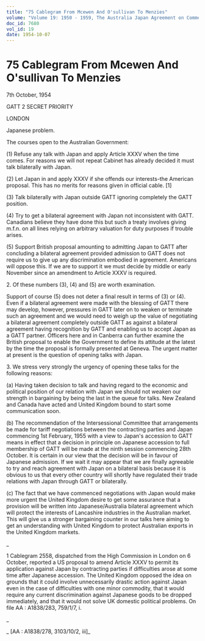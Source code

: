 ```yaml
---
title: "75 Cablegram From Mcewen And O'sullivan To Menzies"
volume: "Volume 19: 1950 - 1959, The Australia Japan Agreement on Commerce"
doc_id: 7680
vol_id: 19
date: 1954-10-07
---
```


# 75 Cablegram From Mcewen And O'sullivan To Menzies

7th October, 1954

GATT 2 SECRET PRIORITY

LONDON

Japanese problem.

The courses open to the Australian Government:

(1) Refuse any talk with Japan and apply Article XXXV when the time comes. For reasons we will not repeat Cabinet has already decided it must talk bilaterally with Japan.

(2) Let Japan in and apply XXXV if she offends our interests-the American proposal. This has no merits for reasons given in official cable. [1]

(3) Talk bilaterally with Japan outside GATT ignoring completely the GATT position.

(4) Try to get a bilateral agreement with Japan not inconsistent with GATT. Canadians believe they have done this but such a treaty involves giving m.f.n. on all lines relying on arbitrary valuation for duty purposes if trouble arises.

(5) Support British proposal amounting to admitting Japan to GATT after concluding a bilateral agreement provided admission to GATT does not require us to give up any discrimination embodied in agreement. Americans will oppose this. If we are to support it we must decide by middle or early November since an amendment to Article XXXV is required.

2\. Of these numbers (3), (4) and (5) are worth examination.

Support of course (5) does not deter a final result in terms of (3) or (4). Even if a bilateral agreement were made with the blessing of GATT there may develop, however, pressures in GATT later on to weaken or terminate such an agreement and we would need to weigh up the value of negotiating a bilateral agreement completely outside GATT as against a bilateral agreement having recognition by GATT and enabling us to accept Japan as a GATT partner. Officers here and in Canberra can further examine the British proposal to enable the Government to define its attitude at the latest by the time the proposal is formally presented at Geneva. The urgent matter at present is the question of opening talks with Japan.

3\. We stress very strongly the urgency of opening these talks for the following reasons:

(a) Having taken decision to talk and having regard to the economic and political position of our relation with Japan we should not weaken our strength in bargaining by being the last in the queue for talks. New Zealand and Canada have acted and United Kingdom bound to start some communication soon.

(b) The recommendation of the Intersessional Committee that arrangements be made for tariff negotiations between the contracting parties and Japan commencing 1st February, 1955 with a view to Japan's accession to GATT means in effect that a decision in principle on Japanese accession to full membership of GATT will be made at the ninth session commencing 28th October. It is certain in our view that the decision will be in favour of Japanese admission. If we wait it may appear that we are finally agreeable to try and reach agreement with Japan on a bilateral basis because it is obvious to us that every other country will shortly have regulated their trade relations with Japan through GATT or bilaterally.

(c) The fact that we have commenced negotiations with Japan would make more urgent the United Kingdom desire to get some assurance that a provision will be written into Japanese/Australia bilateral agreement which will protect the interests of Lancashire industries in the Australian market. This will give us a stronger bargaining counter in our talks here aiming to get an understanding with United Kingdom to protect Australian exports in the United Kingdom markets.

_

1 Cablegram 2558, dispatched from the High Commission in London on 6 October, reported a US proposal to amend Article XXXV to permit its application against Japan by contracting parties if difficulties arose at some time after Japanese accession. The United Kingdom opposed the idea on grounds that it could involve unnecessarily drastic action against Japan even in the case of difficulties with one minor commodity, that it would require any current discrimination against Japanese goods to be dropped immediately, and that it would not solve UK domestic political problems. On file AA : A1838/283, 759/1/7, i.

_

_ [AA : A1838/278, 3103/10/2, iii]_
